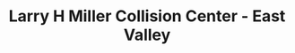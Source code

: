 ---
title: "Larry H Miller Collision Center - East Valley"
url: /mesa/larry-h-miller-collision-center-east-valley/
shop: Autowerkstatt
---